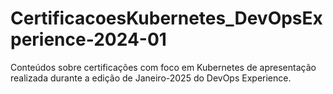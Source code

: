 # CertificacoesKubernetes_DevOpsExperience-2024-01
Conteúdos sobre certificações com foco em Kubernetes de apresentação realizada durante a edição de Janeiro-2025 do DevOps Experience. 
